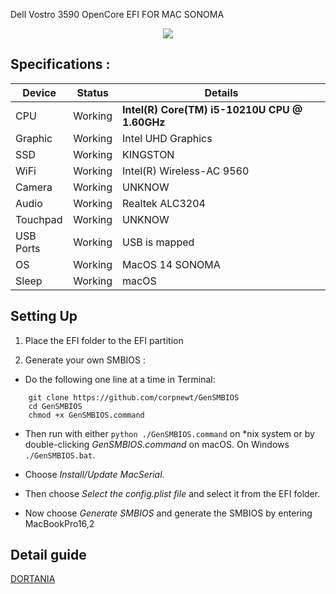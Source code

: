  Dell Vostro 3590 OpenCore EFI FOR MAC SONOMA
<p align="center">
  <img src="https://i.imgur.com/t2i2ltB.png"/>
</p>

## Specifications :  

Device | Status | Details |
------------ | ------------- | ------------- | 
CPU | Working | **Intel(R) Core(TM) i5-10210U CPU @ 1.60GHz** |
Graphic | Working | Intel UHD Graphics |
SSD | Working | KINGSTON |
WiFi | Working | Intel(R) Wireless-AC 9560 |
Camera | Working | UNKNOW |
Audio | Working | Realtek ALC3204 |
Touchpad | Working | UNKNOW |
USB Ports | Working | USB is mapped |
OS | Working | MacOS 14 SONOMA |
Sleep | Working| macOS |

## Setting Up 

1. Place the EFI folder to the EFI partition

2. Generate your own SMBIOS :

- Do the following one line at a time in Terminal:
```
    git clone https://github.com/corpnewt/GenSMBIOS
    cd GenSMBIOS
    chmod +x GenSMBIOS.command
```
    
- Then run with either `python ./GenSMBIOS.command` on *nix system or by double-clicking *GenSMBIOS.command* on macOS.
On Windows `./GenSMBIOS.bat`.

- Choose *Install/Update MacSerial*.

- Then choose *Select the config.plist file* and select it from the EFI folder. 

- Now choose *Generate SMBIOS* and generate the SMBIOS by entering MacBookPro16,2

## Detail guide
[DORTANIA](https://dortania.github.io/OpenCore-Install-Guide/config-laptop.plist/coffee-lake-plus.html#starting-point)
